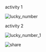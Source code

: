 activity 1

![lucky_number](https://github.com/user-attachments/assets/77e11e93-d3fd-46c9-9b96-2dd033b7bcfc)

activity 2

![lucky_number_1](https://github.com/user-attachments/assets/43a7e14d-f3b5-4665-a176-b1f9e2a94b18)



![share](https://github.com/user-attachments/assets/a05edfdb-b648-465b-a3a6-61f0e32296cf)

